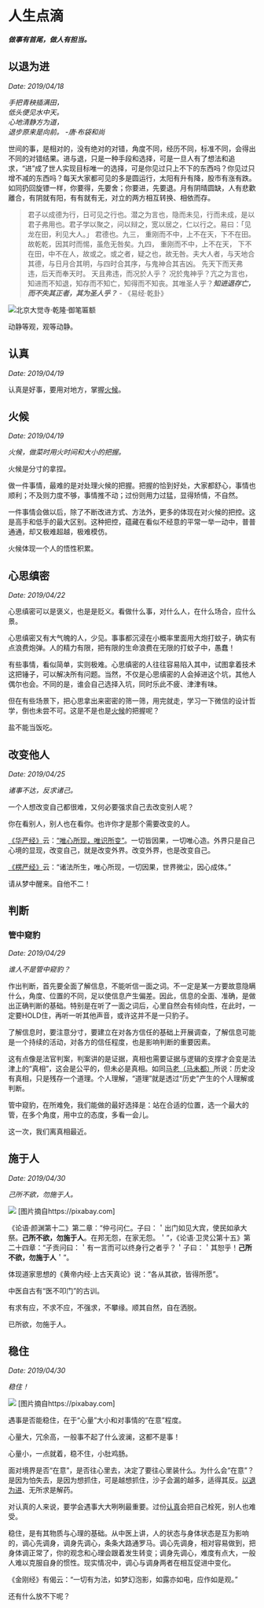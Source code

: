 # 人生点滴

***做事有首尾，做人有担当。***

## 以退为进
*Date: 2019/04/18*

*手把青秧插满田，*  
*低头便见水中天。*  
*心地清静方为道，*  
*退步原来是向前。 -唐·布袋和尚*

世间的事，是相对的，没有绝对的对错，角度不同，经历不同，标准不同，会得出不同的对错结果。进与退，只是一种手段和选择，可是一旦人有了想法和追求，“进”成了世人实现目标唯一的选择，可是你见过只上不下的东西吗？你见过只增不减的东西吗？每天大家都可见的多是圆运行，太阳有升有降，股市有涨有跌。如同扔回旋镖一样，你要得，先要舍；你要进，先要退。月有阴晴圆缺，人有悲歡離合，有阴就有阳，有有就有无，对立的两方相互转换、相依而存。

>君子以成德为行，日可见之行也。潜之为言也，隐而未见，行而未成，是以君子弗用也。君子学以聚之，问以辩之，宽以居之，仁以行之。易曰：「见龙在田，利见大人。」 君德也。九三， 重刚而不中，上不在天，下不在田。 故乾乾，因其时而惕，虽危无咎矣。九四， 重刚而不中，上不在天， 下不在田，中不在人，故或之。或之者，疑之也，故无咎。夫大人者，与天地合其德，与日月合其明，与四时合其序，与鬼神合其吉凶。 先天下而天弗违，后天而奉天时。 天且弗违，而况於人乎？ 况於鬼神乎？亢之为言也，知进而不知退，知存而不知亡，知得而不知丧。其唯圣人乎？***知进退存亡，而不失其正者，其为圣人乎？*** - 《易经·乾卦》

![](../assets/images/动静等观.jpg "北京大觉寺·乾隆·御笔匾额")

动静等观，观等动静。

## 认真
*Date: 2019/04/19*

认真是好事，要用对地方，掌握[火候](#火候)。

## 火候
*Date: 2019/04/19*

*火候，做菜时用火时间和大小的把握。*

火候是分寸的拿捏。

做一件事情，最难的是对处理火候的把握。把握的恰到好处，大家都舒心，事情也顺利；不及则力度不够，事情推不动；过份则用力过猛，显得矫情，不自然。

一件事情会做以后，除了不断改进方式、方法外，更多的体现在对火候的把控。这是高手和低手的最大区别。这种把控，蕴藏在看似不经意的平常一举一动中，普普通通，却又极难超越，极难模仿。

火候体现一个人的悟性积累。

## 心思缜密
*Date: 2019/04/22*

心思缜密可以是褒义，也是是贬义。看做什么事，对什么人，在什么场合，应什么景。

心思缜密又有大气魄的人，少见。事事都沉浸在小概率里面用大炮打蚊子，确实有点浪费炮弹。人的精力有限，把有限的生命浪费在无限的打蚊子中，愚蠢！

有些事情，看似简单，实则极难。心思缜密的人往往容易陷入其中，试图拿着技术这把锤子，可以解决所有问题。当然，不仅是心思缜密的人会掉进这个坑，其他人偶尔也会。不同的是，谁会自己选择入坑，同时乐此不疲、津津有味。

但在有些场景下，把心思拿出来密密的筛一筛，用完就走，学习一下微信的设计哲学，倒也未尝不可。这是不是也是[火候](#火候)的把握呢？

盐不能当饭吃。

## 改变他人
*Date: 2019/04/25*

*诸事不达，反求诸己。*

一个人想改变自己都很难，又何必要强求自己去改变别人呢？

你在看别人，别人也在看你。也许你才是那个需要改变的人。

[《华严经》](http://www.drbachinese.org/online_reading/sutra_explanation/Ava/contents.htm)云：[“唯心所现，唯识所变”](http://blog.sina.com.cn/s/blog_600d8ea40102vgnj.html)。一切皆因果，一切唯心造。外界只是自己心境的显现，改变自己，就是改变外界。改变外界，也是改变自己。

[《楞严经》](http://www.drbachinese.org/online_reading_simplified/sutra_explanation/Shu/ShuSutra.htm)云：“诸法所生，唯心所现，一切因果，世界微尘，因心成体。”

请从梦中醒来。自他不二！

## 判断

### 管中窥豹
*Date: 2019/04/29*

*谁人不是管中窥豹？*

作出判断，首先要全面了解信息，不能听信一面之词。不一定是某一方要故意隐瞒什么，角度、位置的不同，足以使信息产生偏差。因此，信息的全面、准确，是做出正确判断的基础。特别是在听了一面之词后，心里自然会有倾向性，在此时，一定要HOLD住，再听一听其他声音，或许这并不是一只豹子。

了解信息时，要注意分寸，要建立在对各方信任的基础上开展调查，了解信息可能是一个持续的活动，对各方的信任程度，也是影响判断的重要因素。

这有点像是法官判案，判案讲的是证据，真相也需要证据与逻辑的支撑才会变是法津上的“真相”，这会是公平的，但未必是真相。如同[马老（马未都）](https://zh.wikipedia.org/wiki/馬未都)所说：历史没有真相，只是残存一个道理。个人理解，“道理”就是透过“历史”产生的个人理解或判断。

管中窥豹，在所难免，我们能做的最好选择是：站在合适的位置，选一个最大的管，在多个角度，用中立的态度，多看一会儿。

这一次，我们离真相最近。

## 施于人
*Date: 2019/04/30*

*己所不欲，勿施于人。*

![](../assets/images/helpme.jpg)
[图片摘自https://pixabay.com]

《论语·颜渊第十二》第二章：“仲弓问仁。子曰：＇出门如见大宾，使民如承大祭。**己所不欲，勿施于人**。在邦无怨，在家无怨。＇”，《论语·卫灵公第十五》第二十四章：“子贡问曰：＇有一言而可以终身行之者乎？＇子曰：＇其恕乎！**己所不欲，勿施于人**＇”。

体现道家思想的《黄帝内经·上古天真论》说：“各从其欲，皆得所愿”。

中医自古有“医不叩门”的古训。

有求有应，不求不应，不强求，不攀缘。顺其自然，自在洒脱。

已所欲，勿施于人。

## 稳住
*Date: 2019/04/30*

*稳住！*

![](../assets/images/fo01.jpg)
[图片摘自https://pixabay.com]

遇事是否能稳住，在于“心量”大小和对事情的“在意”程度。

心量大，冗余高，一般事不起了什么波澜，这都不是事！

心量小，一点就着，稳不住，小肚鸡肠。

面对境界是否“在意”，是否往心里去，决定了要往心里装什么。为什么会“在意”？是因为怕失去，是因为想抓住，可是越想抓住，沙子会漏的越多，适得其反。[以退为进](#以退为进)、无所求是解药。

对认真的人来说，要学会遇事大大咧咧最重要。过份[认真](#认真)会把自己栓死，别人也难受。

稳住，是有其物质与心理的基础。从中医上讲，人的状态与身体状态是互为影响的，调心先调身，调身先调心，条条大路通罗马。调心先调身，相对容易做到，把身体调正常了，你的观念和心理会跟着发生转变；调身先调心，难度有点大，一般人难以克服自身的惯性。现实情况中，调心与调身两者在相互促进中变化。

《金刚经》有偈云：“一切有为法，如梦幻泡影，如露亦如电，应作如是观。”

还有什么放不下呢？

